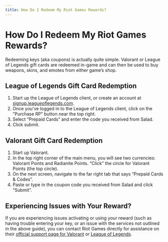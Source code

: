 ```yaml
---
title: How Do I Redeem My Riot Games Rewards?
---
```


# How Do I Redeem My Riot Games Rewards?

Redeeming keys (aka coupons) is actually quite simple. Valorant or League of Legends gift cards are redeemed in-game and can then be used to buy weapons, skins, and emotes from either game’s shop.

## League of Legends Gift Card Redemption

1. Start up the League of Legends client, or create an account at [signup.leagueoflegends.com](https://signup.leagueoflegends.com/).
2. Once you’ve logged in to the League of Legends client, click on the “Purchase RP” button near the top right.
3. Select “Prepaid Cards” and enter the code you received from Salad.
4. Click submit.

## Valorant Gift Card Redemption

1. Start up Valorant.
2. In the top right corner of the main menu, you will see two currencies: Valorant Points and Radianite Points. “Click” the circle for Valorant Points (the top circle).
3. On the next screen, navigate to the far right tab that says “Prepaid Cards &amp; Codes”.
4. Paste or type in the coupon code you received from Salad and click “Submit”.

## Experiencing Issues with Your Reward?

If you are experiencing issues activating or using your reward (such as having trouble entering your key, or an issue with the services not outlined in the above guide), you can contact Riot Games directly for assistance on their [official support page for Valorant](https://support-valorant.riotgames.com/hc/en-us) or [League of Legends](https://support-leagueoflegends.riotgames.com/hc/en-us).
